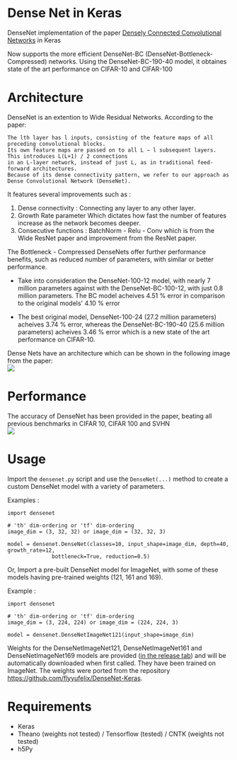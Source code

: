 # Dense Net in Keras
DenseNet implementation of the paper [Densely Connected Convolutional Networks](https://arxiv.org/pdf/1608.06993v3.pdf) in Keras

Now supports the more efficient DenseNet-BC (DenseNet-Bottleneck-Compressed) networks. Using the DenseNet-BC-190-40 model, 
it obtaines state of the art performance on CIFAR-10 and CIFAR-100

# Architecture
DenseNet is an extention to Wide Residual Networks. According to the paper: <br>
```
The lth layer has l inputs, consisting of the feature maps of all preceding convolutional blocks. 
Its own feature maps are passed on to all L − l subsequent layers. This introduces L(L+1) / 2 connections 
in an L-layer network, instead of just L, as in traditional feed-forward architectures. 
Because of its dense connectivity pattern, we refer to our approach as Dense Convolutional Network (DenseNet).
```

It features several improvements such as :

1. Dense connectivity : Connecting any layer to any other layer.
2. Growth Rate parameter Which dictates how fast the number of features increase as the network becomes deeper.
3. Consecutive functions : BatchNorm - Relu - Conv which is from the Wide ResNet paper and improvement from the ResNet paper.

The Bottleneck - Compressed DenseNets offer further performance benefits, such as reduced number of parameters, with similar or better performance. 

- Take into consideration the DenseNet-100-12 model, with nearly 7 million parameters against with the DenseNet-BC-100-12, with just 0.8 million parameters.
The BC model acheives 4.51 % error in comparison to the original models' 4.10 % error

- The best original model, DenseNet-100-24 (27.2 million parameters) acheives 3.74 % error, whereas the DenseNet-BC-190-40 (25.6 million parameters) acheives
3.46 % error which is a new state of the art performance on CIFAR-10.

Dense Nets have an architecture which can be shown in the following image from the paper: <br>
<img src="https://github.com/titu1994/DenseNet/blob/master/images/dense_net.JPG?raw=true">

# Performance
The accuracy of DenseNet has been provided in the paper, beating all previous benchmarks in CIFAR 10, CIFAR 100 and SVHN <br>
<img src="https://github.com/titu1994/DenseNet/blob/master/images/accuracy_densenet.JPG?raw=true">

# Usage

Import the `densenet.py` script and use the `DenseNet(...)` method to create a custom DenseNet model with a variety of parameters.

Examples : 

```
import densenet

# 'th' dim-ordering or 'tf' dim-ordering
image_dim = (3, 32, 32) or image_dim = (32, 32, 3)

model = densenet.DenseNet(classes=10, input_shape=image_dim, depth=40, growth_rate=12, 
			  bottleneck=True, reduction=0.5)
```

Or, Import a pre-built DenseNet model for ImageNet, with some of these models having pre-trained weights (121, 161 and 169).

Example : 
```
import densenet

# 'th' dim-ordering or 'tf' dim-ordering
image_dim = (3, 224, 224) or image_dim = (224, 224, 3)

model = densenet.DenseNetImageNet121(input_shape=image_dim)
```

Weights for the DenseNetImageNet121, DenseNetImageNet161 and DenseNetImageNet169 models are provided ([in the release tab](https://github.com/titu1994/DenseNet/releases)) and will be automatically downloaded when first called. They have been trained on ImageNet. The weights were ported from the repository https://github.com/flyyufelix/DenseNet-Keras.



# Requirements

- Keras
- Theano (weights not tested) / Tensorflow (tested) / CNTK (weights not tested)
- h5Py
